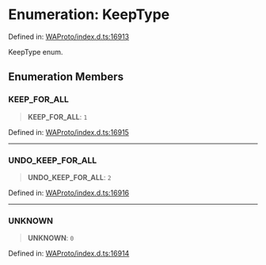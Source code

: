 # Enumeration: KeepType

Defined in: [WAProto/index.d.ts:16913](https://github.com/Fokusdotid/bail/blob/99acc683da8779d62a0509bb4108fdb35cb2b061/WAProto/index.d.ts#L16913)

KeepType enum.

## Enumeration Members

### KEEP\_FOR\_ALL

> **KEEP\_FOR\_ALL**: `1`

Defined in: [WAProto/index.d.ts:16915](https://github.com/Fokusdotid/bail/blob/99acc683da8779d62a0509bb4108fdb35cb2b061/WAProto/index.d.ts#L16915)

***

### UNDO\_KEEP\_FOR\_ALL

> **UNDO\_KEEP\_FOR\_ALL**: `2`

Defined in: [WAProto/index.d.ts:16916](https://github.com/Fokusdotid/bail/blob/99acc683da8779d62a0509bb4108fdb35cb2b061/WAProto/index.d.ts#L16916)

***

### UNKNOWN

> **UNKNOWN**: `0`

Defined in: [WAProto/index.d.ts:16914](https://github.com/Fokusdotid/bail/blob/99acc683da8779d62a0509bb4108fdb35cb2b061/WAProto/index.d.ts#L16914)

